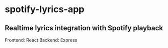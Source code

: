 # spotify-lyrics-app

## Realtime lyrics integration with Spotify playback

Frontend: React
Backend: Express
